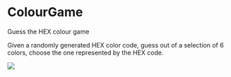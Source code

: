 # ColourGame
Guess the HEX colour game 

Given a randomly generated HEX color code, guess out of a selection of 6 colors,
choose the one represented by the HEX code.


![](https://ws2.sinaimg.cn/large/006tKfTcgy1fl0wspl3r0j30ly0iudgw.jpg)

